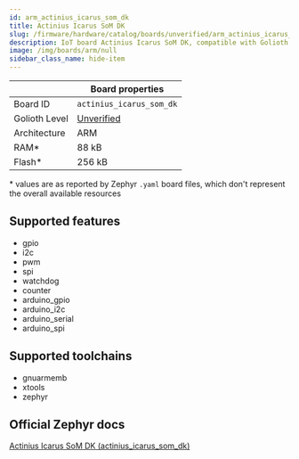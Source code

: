```yaml
---
id: arm_actinius_icarus_som_dk
title: Actinius Icarus SoM DK
slug: /firmware/hardware/catalog/boards/unverified/arm_actinius_icarus_som_dk
description: IoT board Actinius Icarus SoM DK, compatible with Golioth at unverified level.
image: /img/boards/arm/null
sidebar_class_name: hide-item
---
```


[//]: # (This is an auto-generated file, do not edit! Changes to it will be lost upon re-generation)



|                | Board properties     |
| -------------  | -------------------- |
| Board ID       | `actinius_icarus_som_dk` |
| Golioth Level  | [Unverified](/firmware/hardware#unverified-boards) |
| Architecture   | ARM |
| RAM*           | 88 kB |
| Flash*         | 256 kB |

\* values are as reported by Zephyr `.yaml` board files, which don't represent the overall available resources



## Supported features

* gpio
* i2c
* pwm
* spi
* watchdog
* counter
* arduino_gpio
* arduino_i2c
* arduino_serial
* arduino_spi

## Supported toolchains

* gnuarmemb
* xtools
* zephyr

## Official Zephyr docs

[Actinius Icarus SoM DK (actinius_icarus_som_dk)](https://docs.zephyrproject.org/3.6.0/boards/arm/actinius_icarus_som_dk/doc/index.html)
